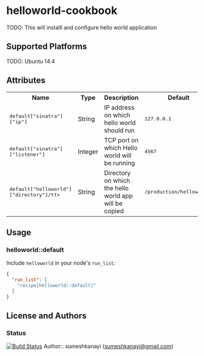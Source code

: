# helloworld-cookbook

TODO: This will installl and configure hello world application

## Supported Platforms

TODO: Ubuntu 14.4

## Attributes

<table>
  <tr>
    <th>Name</th>
    <th>Type</th>
    <th>Description</th>
    <th>Default</th>
  </tr>
  <tr>
    <td><tt>default["sinatra"]["ip"]</tt></td>
    <td>String</td>
    <td>IP address on which hello world should run</td>
    <td><tt>127.0.0.1</tt></td>
  </tr>
  
  <tr>
    <td><tt>default["sinatra"]["listener"]</tt></td>
    <td>Integer</td>
    <td>TCP port on which Hello world will be running</td>
    <td><tt>4567</tt></td>
  </tr>
   <tr>
    <td><tt>default["helloworld"]["directory"]/tt></td>
    <td>String</td>
    <td>Directory on which the hello world app will be copied</td>
    <td><tt>/production/helloworld/</tt></td>
  </tr>
</table>

## Usage

### helloworld::default

Include `helloworld` in your node's `run_list`:

```json
{
  "run_list": [
    "recipe[helloworld::default]"
  ]
}
```

## License and Authors
### Status
[![Build Status](https://travis-ci.org/sumeshkanayi/helloworld.svg?branch=master)](https://travis-ci.org/simkimsia/UtilityBehaviors)
Author:: sumeshkanayi (<sumeshkanayi@gmail.com>)
